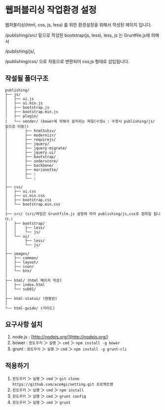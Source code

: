 # 웹퍼블리싱 작업환경 설정

웹퍼블리싱(html, css, js, less) 를 위한 환경설정을 위해서 작성된 페이지 입니다.

/publishing/src/ 밑으로 작성된 bootstrap(js, less), less, js 는 Gruntfile.js에 의해서

/publishing/js/,
 
/publishing/css/ 으로 자동으로 변환되어 css,js 형태로 삽입됩니다.


## 작설될 폴더구조
```
publishing/
├── js/
│   ├── ui.js
│   ├── ui.min.js
│   ├── bootstrap.js
│   ├── bootstrap.min.js
│   ├── plugin/
│   └── vender/ (bower에 의해서 설치되는 파일(수정x : 수정시 publishing/js/ 밑으로 이동))
│        ├── html5shiv/
│        ├── modernizr/
│        ├── requirejs/
│        ├── jquery/
│        ├── jquery-migrate/
│        ├── jquery.ui/
│        ├── bootstrap/
│        ├── underscore/
│        ├── backbone/
│        ├── marionette/
│        ├── :
│        └── :
│
├── css/
│   ├── ui.css
│   ├── ui.min.css
│   ├── bootstrap.css
│   └── bootstrap.min.css
│
├── src/ (src/파일은 Gruntfile.js 설정에 따라 publishing/js,css로 컴파일 됩니다.)
│   ├── bootstrap/
│   │    ├── less/
│   │    └── js/
│   └── ui/
│        ├── less/
│        └── js/
│
├── images/
│   ├── common/
│   ├── layout/
│   ├── icon/
│   └── btn/
│
├── html/ (html 페이지 작성)
│   ├── index.html
│   └── sub01/
│
├── html-status/ (현황판)
│
└── html-guide/ (가이드)
```

## 요구사항 설치

1. node.js  : [http://nodejs.org/](http://nodejs.org/)
2. bower    : `윈도우키` ＞ `실행` ＞ `cmd` ＞ `npm install -g bower` 
3. grunt    : `윈도우키` ＞ `실행` ＞ `cmd` ＞ `npm install -g grunt-cli`


## 적용하기

1. `윈도우키` ＞ `실행` ＞ `cmd` ＞ `git clone https://github.com/ace4gi/setting.git 프로젝트명`
2. `윈도우키` ＞ `실행` ＞ `cmd` ＞ `npm install`
3. `윈도우키` ＞ `실행` ＞ `cmd` ＞ `grunt config`
4. `윈도우키` ＞ `실행` ＞ `cmd` ＞ `grunt`



